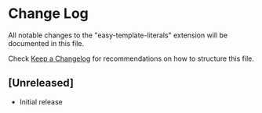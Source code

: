 # Change Log

All notable changes to the "easy-template-literals" extension will be documented in this file.

Check [Keep a Changelog](http://keepachangelog.com/) for recommendations on how to structure this file.

## [Unreleased]

- Initial release